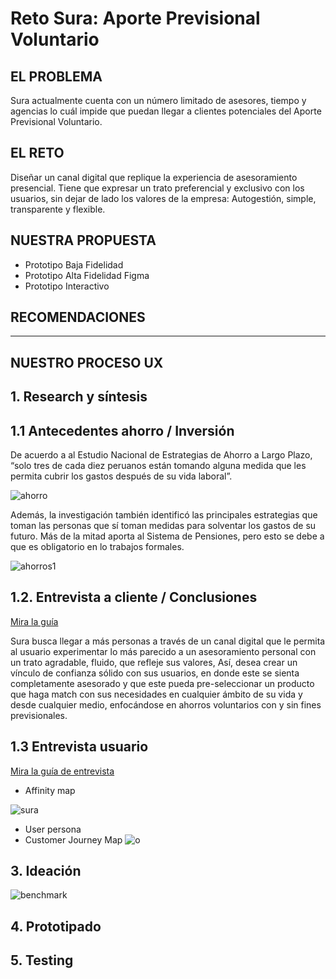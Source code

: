 # Reto Sura: Aporte Previsional Voluntario

## EL PROBLEMA

Sura actualmente cuenta con un número limitado de asesores, tiempo y agencias lo cuál impide que puedan llegar a clientes potenciales del Aporte Previsional Voluntario. 

## EL RETO
Diseñar un canal digital que replique la experiencia de asesoramiento presencial. Tiene que expresar un trato preferencial y exclusivo con los usuarios, sin dejar de lado los valores de la empresa: Autogestión, simple, transparente y flexible.

## NUESTRA PROPUESTA
* Prototipo Baja Fidelidad
* Prototipo Alta Fidelidad Figma
* Prototipo Interactivo

## RECOMENDACIONES
__________________________________________________________

## NUESTRO PROCESO UX
## 1. Research y síntesis
## 1.1 Antecedentes ahorro / Inversión 
De acuerdo a al Estudio Nacional de Estrategias de Ahorro a Largo Plazo, “solo tres de cada diez peruanos están tomando alguna medida que les permita  cubrir  los  gastos  después  de  su  vida  laboral”.

![ahorro](https://user-images.githubusercontent.com/39272944/46797384-a3720a00-cd14-11e8-9ce0-3329f445c10a.PNG)

Además, la investigación también identificó las principales estrategias que toman las personas que sí toman medidas para solventar los gastos de su futuro. Más de la mitad aporta al Sistema de Pensiones, pero esto se debe a que es obligatorio en lo trabajos formales.

![ahorros1](https://user-images.githubusercontent.com/39272944/46797386-a40aa080-cd14-11e8-9a2e-d3814b2927f8.PNG)

## 1.2. Entrevista a cliente / Conclusiones
[Mira la guía](https://docs.google.com/document/d/1RdIR5wttSsMWahKoMv37SkoRe98zZyHepsxfxxrTJCU/edit?usp=drive_web&ouid=115052824033741376306)

Sura busca llegar a más personas a través de un canal digital que le permita al usuario experimentar lo más parecido a un asesoramiento personal con un trato agradable, fluido, que refleje sus valores, Así, desea crear un vínculo de confianza sólido con sus usuarios, en donde este se sienta completamente asesorado y que este pueda pre-seleccionar un producto que haga match con sus necesidades en cualquier ámbito de su vida y desde cualquier medio, enfocándose en ahorros voluntarios con y sin fines previsionales.


## 1.3 Entrevista usuario
[Mira la guía de entrevista](https://docs.google.com/document/d/1b5Ty-o1FSDjBLRQC6dzTJZ7nZOXevRd7AMJJZEauI1s/edit?usp=sharing)

* Affinity map

![sura](https://user-images.githubusercontent.com/39272944/46798230-f8af1b00-cd16-11e8-97a6-1ad2a3e60499.jpg)

* User persona
* Customer Journey Map
![o](https://user-images.githubusercontent.com/39272944/46800177-7fb2c200-cd1c-11e8-8345-ea213f862959.png)


## 3. Ideación
![benchmark](https://user-images.githubusercontent.com/39272944/46798682-3e201800-cd18-11e8-9119-95cc54cc086b.PNG)
## 4. Prototipado
## 5. Testing